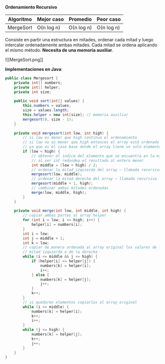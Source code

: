 **Ordenamiento Recursivo**

| Algoritmo | Mejor caso | Promedio   | Peor caso  |
| --------- | ---------- | ---------- | ---------- |
| MergeSort | O(n log n) | O(n log n) | O(n log n) |

Consiste en partir una estructura en mitades, ordenar cada mitad y luego intercalar ordenadamente ambas mitades. Cada mitad se ordena aplicando el mismo método. **Necesita de una memoria auxiliar**.

![[MergeSort.png]]

**Implementaciones en Java**:
```java title:MergeSort
public class Mergesort {
    private int[] numbers;
    private int[] helper;
    private int size;
    
    public void sort(int[] values) {
        this.numbers = values;
        size = values.length;
        this.helper = new int[size]; // memoria auxiliar
        mergesort(0, size - 1);
    }
    
    private void mergesort(int low, int high) {
        // si low es menor que high continua el ordenamiento
        // si low no es menor que high entonces el array está ordenado
        // ya que es el caso base donde el array tiene un solo elemento.
        if (low < high) {
            // obtener el indice del elemento que se encuentra en la mitad
            // al ser int redondea el resultado al entero menor
            int middle = (low + high) / 2;
            // ordenar la mitad izquierda del array – llamada recursiva
            mergesort(low, middle);
            // ordenar la mitad derecha del array – llamada recursiva
            mergesort(middle + 1, high);
            // combinar ambas mitades ordenadas
            merge(low, middle, high);
        }
    }
    
    private void merge(int low, int middle, int high) {
        // copiar ambas partes al array helper
        for (int i = low; i <= high; i++) {
            helper[i] = numbers[i];
        }
        int i = low;
        int j = middle + 1;
        int k = low;
        // copiar de manera ordenada al array original los valores de la
        // mitad izquierda o de la derecha
        while (i <= middle && j <= high) {
            if (helper[i] <= helper[j]) {
                numbers[k] = helper[i];
                i++;
            } else {
                numbers[k] = helper[j];
                j++;
            }
            k++;
        }
        // si quedaron elementos copiarlos al array original
        while (i <= middle) {
            numbers[k] = helper[i];
            k++;
            i++;
        }
        while (j <= high) {
            numbers[k] = helper[j];
            k++;
            j++;
        }
    }
}
```